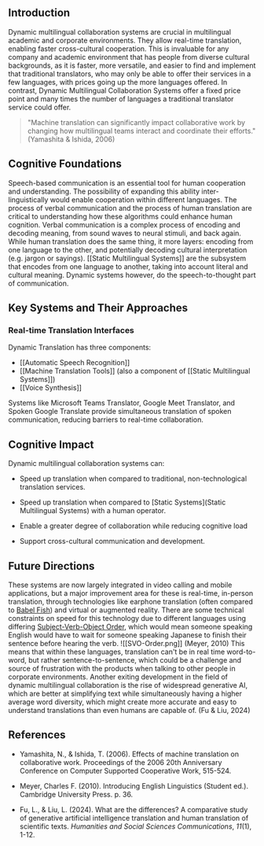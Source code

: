 ## Introduction

Dynamic multilingual collaboration systems are crucial in multilingual academic and corporate environments. They allow real-time translation, enabling faster cross-cultural cooperation. This is invaluable for any company and academic environment that has people from diverse cultural backgrounds, as it is faster, more versatile, and easier to find and implement that traditional translators, who may only be able to offer their services in a few languages, with prices going up the more languages offered. In contrast, Dynamic Multilingual Collaboration Systems offer a fixed price point and many times the number of languages a traditional translator service could offer.

> "Machine translation can significantly impact collaborative work by changing how multilingual teams interact and coordinate their efforts." (Yamashita & Ishida, 2006)
## Cognitive Foundations

Speech-based communication is an essential tool for human cooperation and understanding. The possibility of expanding this ability inter-linguistically would enable cooperation within different languages. The process of verbal communication and the process of human translation are critical to understanding how these algorithms could enhance human cognition. Verbal communication is a complex process of encoding and decoding meaning, from sound waves to neural stimuli, and back again. While human translation does the same thing, it more layers: encoding from one language to the other, and potentially decoding cultural interpretation (e.g. jargon or sayings).
[[Static Multilingual Systems]] are the subsystem that encodes from one language to another, taking into account literal and cultural meaning. Dynamic systems however, do the speech-to-thought part of communication.
## Key Systems and Their Approaches

### Real-time Translation Interfaces
Dynamic Translation has three components:
- [[Automatic Speech Recognition]]
- [[Machine Translation Tools]] (also a component of [[Static Multilingual Systems]])
- [[Voice Synthesis]]

Systems like Microsoft Teams Translator, Google Meet Translator, and Spoken Google Translate provide simultaneous translation of spoken communication, reducing barriers to real-time collaboration.
## Cognitive Impact

Dynamic multilingual collaboration systems can:

- Speed up translation when compared to traditional, non-technological translation services.

- Speed up translation when compared to [Static Systems](Static Multilingual Systems) with a human operator.

- Enable a greater degree of collaboration while reducing cognitive load

- Support cross-cultural communication and development.

## Future Directions

These systems are now largely integrated in video calling and mobile applications, but a major improvement area for these is real-time, in-person translation, through technologies like earphone translation (often compared to [Babel Fish](https://en.wikipedia.org/wiki/The_Hitchhiker's_Guide_to_the_Galaxy#Future_predictions)) and virtual or augmented reality. There are some technical constraints on speed for this technology due to different languages using differing [Subject-Verb-Object Order](https://books.google.co.uk/books?id=MWbrvUiYzSkC&pg=PA36#v=onepage&q&f=false), which would mean someone speaking English would have to wait for someone speaking Japanese to finish their sentence before hearing the verb.
![[SVO-Order.png]] (Meyer, 2010)
This means that within these languages, translation can't be in real time word-to-word, but rather sentence-to-sentence, which could be a challenge and source of frustration with the products when talking to other people in corporate environments.
Another exiting development in the field of dynamic multilingual collaboration is the rise of widespread generative AI, which are better at simplifying text while simultaneously having a higher average word diversity, which might create more accurate and easy to understand translations than even humans are capable of. (Fu & Liu, 2024)
## References

- Yamashita, N., & Ishida, T. (2006). Effects of machine translation on collaborative work. Proceedings of the 2006 20th Anniversary Conference on Computer Supported Cooperative Work, 515-524.

- Meyer, Charles F. (2010). Introducing English Linguistics (Student ed.). Cambridge University Press. p. 36.

- Fu, L., & Liu, L. (2024). What are the differences? A comparative study of generative artificial intelligence translation and human translation of scientific texts. _Humanities and Social Sciences Communications_, _11_(1), 1-12.
